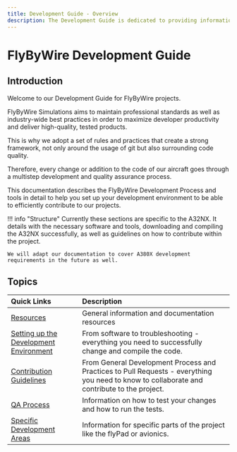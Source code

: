 ```yaml
---
title: Development Guide - Overview
description: The Development Guide is dedicated to providing information to efficiently contribute to the A32NX project.
---
```


<link rel="stylesheet" href="../../../stylesheets/toc-tables.css">

# FlyByWire Development Guide

## Introduction

Welcome to our Development Guide for FlyByWire projects.

FlyByWire Simulations aims to maintain professional standards as well as industry-wide best practices in order to 
maximize developer productivity and deliver high-quality, tested products.

This is why we adopt a set of rules and practices that create a strong framework, not only around the usage of git 
but also surrounding code quality.

Therefore, every change or addition to the code of our aircraft goes through a multistep development and quality 
assurance process.

This documentation describes the FlyByWire Development Process and tools in detail to help you set up your 
development environment to be able to efficiently contribute to our projects.

!!! info "Structure"
    Currently these sections are specific to the A32NX. It details with the necessary software and tools, downloading and compiling the A32NX successfully, as well as guidelines on how to contribute within the project. 

    We will adapt our documentation to cover A380X development requirements in the future as well.

##  Topics

| Quick Links                                                    | Description                                                                                                                                 |
|:---------------------------------------------------------------|:--------------------------------------------------------------------------------------------------------------------------------------------|
| [Resources](resources.md)                                      | General information and documentation resources                                                                                             |
| [Setting up the Development Environment](setup-environment.md) | From software to troubleshooting - everything you need to successfully change and compile the code.                                         |
| [Contribution Guidelines](contribute.md)                       | From General Development Process and Practices to Pull Requests - everything you need to know to collaborate and contribute to the project. |
| [QA Process](qa-process.md)                                    | Information on how to test your changes and how to run the tests.                                                                           |
| [Specific Development Areas](specific/index.md)                | Information for specific parts of the project like the flyPad or avionics.                                                                  |

